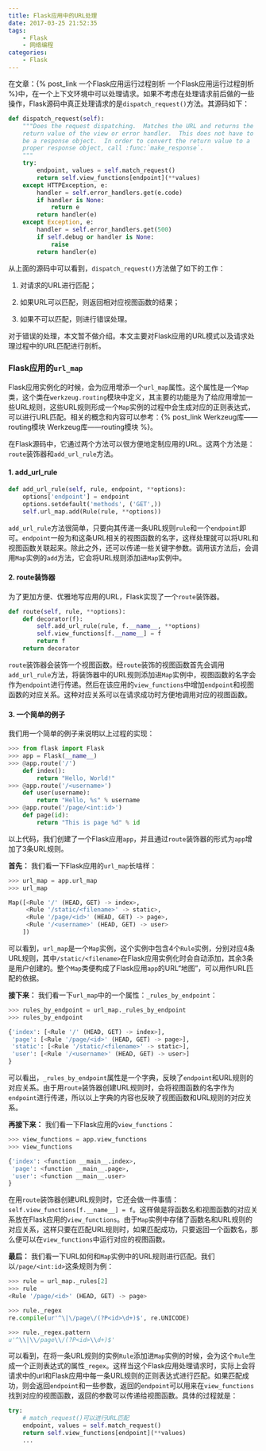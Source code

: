 ```yaml
---
title: Flask应用中的URL处理
date: 2017-03-25 21:52:35
tags:
    - Flask
    - 网络编程
categories:
    - Flask
---
```



在文章：{% post_link 一个Flask应用运行过程剖析 一个Flask应用运行过程剖析 %}中，在一个上下文环境中可以处理请求。如果不考虑在处理请求前后做的一些操作，Flask源码中真正处理请求的是`dispatch_request()`方法。其源码如下：

<!-- more -->

```Python
def dispatch_request(self):
    """Does the request dispatching.  Matches the URL and returns the
    return value of the view or error handler.  This does not have to
    be a response object.  In order to convert the return value to a
    proper response object, call :func:`make_response`.
    """
    try:
        endpoint, values = self.match_request()
        return self.view_functions[endpoint](**values)
    except HTTPException, e:
        handler = self.error_handlers.get(e.code)
        if handler is None:
            return e
        return handler(e)
    except Exception, e:
        handler = self.error_handlers.get(500)
        if self.debug or handler is None:
            raise
        return handler(e)
```

从上面的源码中可以看到，`dispatch_request()`方法做了如下的工作：

1. 对请求的URL进行匹配；

2. 如果URL可以匹配，则返回相对应视图函数的结果；

3. 如果不可以匹配，则进行错误处理。

对于错误的处理，本文暂不做介绍。本文主要对Flask应用的URL模式以及请求处理过程中的URL匹配进行剖析。

### Flask应用的`url_map`

Flask应用实例化的时候，会为应用增添一个`url_map`属性。这个属性是一个`Map`类，这个类在`werkzeug.routing`模块中定义，其主要的功能是为了给应用增加一些URL规则，这些URL规则形成一个`Map`实例的过程中会生成对应的正则表达式，可以进行URL匹配。相关的概念和内容可以参考：{% post_link Werkzeug库——routing模块 Werkzeug库——routing模块 %}。

在Flask源码中，它通过两个方法可以很方便地定制应用的URL。这两个方法是：`route`装饰器和`add_url_rule`方法。

#### 1. **add_url_rule**

```Python
def add_url_rule(self, rule, endpoint, **options):
    options['endpoint'] = endpoint
    options.setdefault('methods', ('GET',))
    self.url_map.add(Rule(rule, **options))
```

`add_url_rule`方法很简单，只要向其传递一条URL规则`rule`和一个`endpoint`即可。`endpoint`一般为和这条URL相关的视图函数的名字，这样处理就可以将URL和视图函数关联起来。除此之外，还可以传递一些关键字参数。调用该方法后，会调用`Map`实例的`add`方法，它会将URL规则添加进`Map`实例中。

#### 2. **route装饰器**

为了更加方便、优雅地写应用的URL，Flask实现了一个`route`装饰器。

```Python
def route(self, rule, **options):
    def decorator(f):
        self.add_url_rule(rule, f.__name__, **options)
        self.view_functions[f.__name__] = f
        return f
    return decorator
```

`route`装饰器会装饰一个视图函数。经`route`装饰的视图函数首先会调用`add_url_rule`方法，将装饰器中的URL规则添加进`Map`实例中，视图函数的名字会作为`endpoint`进行传递。然后在该应用的`view_functions`中增加`endpoint`和视图函数的对应关系。这种对应关系可以在请求成功时方便地调用对应的视图函数。

#### 3. 一个简单的例子

我们用一个简单的例子来说明以上过程的实现：

```Python
>>> from flask import Flask
>>> app = Flask(__name__)
>>> @app.route('/')
    def index():
        return "Hello, World!"
>>> @app.route('/<username>')
    def user(username):
        return "Hello, %s" % username
>>> @app.route('/page/<int:id>')
    def page(id):
        return "This is page %d" % id
```

以上代码，我们创建了一个Flask应用`app`，并且通过`route`装饰器的形式为`app`增加了3条URL规则。

**首先：** 我们看一下Flask应用的`url_map`长啥样：

```Python
>>> url_map = app.url_map
>>> url_map

Map([<Rule '/' (HEAD, GET) -> index>,
     <Rule '/static/<filename>' -> static>,
     <Rule '/page/<id>' (HEAD, GET) -> page>,
     <Rule '/<username>' (HEAD, GET) -> user>
    ])
```

可以看到，`url_map`是一个`Map`实例，这个实例中包含4个`Rule`实例，分别对应4条URL规则，其中`/static/<filename>`在Flask应用实例化时会自动添加，其余3条是用户创建的。整个`Map`类便构成了Flask应用`app`的URL“地图”，可以用作URL匹配的依据。

**接下来：** 我们看一下`url_map`中的一个属性：`_rules_by_endpoint`：

```Python
>>> rules_by_endpoint = url_map._rules_by_endpoint
>>> rules_by_endpoint

{'index': [<Rule '/' (HEAD, GET) -> index>],
 'page': [<Rule '/page/<id>' (HEAD, GET) -> page>],
 'static': [<Rule '/static/<filename>' -> static>],
 'user': [<Rule '/<username>' (HEAD, GET) -> user>]
}
```

可以看出，`_rules_by_endpoint`属性是一个字典，反映了`endpoint`和URL规则的对应关系。由于用`route`装饰器创建URL规则时，会将视图函数的名字作为`endpoint`进行传递，所以以上字典的内容也反映了视图函数和URL规则的对应关系。

**再接下来：**  我们看一下Flask应用的`view_functions`：

```Python
>>> view_functions = app.view_functions
>>> view_functions

{'index': <function __main__.index>,
 'page': <function __main__.page>,
 'user': <function __main__.user>
}
```
在用`route`装饰器创建URL规则时，它还会做一件事情：`self.view_functions[f.__name__] = f`。这样做是将函数名和视图函数的对应关系放在Flask应用的`view_functions`。由于`Map`实例中存储了函数名和URL规则的对应关系，这样只要在匹配URL规则时，如果匹配成功，只要返回一个函数名，那么便可以在`view_functions`中运行对应的视图函数。

**最后：**  我们看一下URL如何和`Map`实例中的URL规则进行匹配。我们以`/page/<int:id>`这条规则为例：

```Python
>>> rule = url_map._rules[2]
>>> rule
<Rule '/page/<id>' (HEAD, GET) -> page>

>>> rule._regex
re.compile(ur'^\|\/page\/(?P<id>\d+)$', re.UNICODE)

>>> rule._regex.pattern
u'^\\|\\/page\\/(?P<id>\\d+)$'
```

可以看到，在将一条URL规则的实例`Rule`添加进`Map`实例的时候，会为这个`Rule`生成一个正则表达式的属性`_regex`。这样当这个Flask应用处理请求时，实际上会将请求中的url和Flask应用中每一条URL规则的正则表达式进行匹配。如果匹配成功，则会返回`endpoint`和一些参数，返回的`endpoint`可以用来在`view_functions`找到对应的视图函数，返回的参数可以传递给视图函数。具体的过程就是：

```Python
try:
    # match_request()可以进行URL匹配
    endpoint, values = self.match_request()
    return self.view_functions[endpoint](**values)
    ...
```
